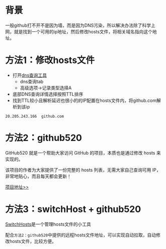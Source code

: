 # 背景

一般github打不开不是因为墙，而是因为DNS污染，所以解决办法除了科学上网，就是找到一个可用的ip地址，然后修改hosts文件，将相关域名指向这个地址。


# 方法1：修改hosts文件

- 打开[dns查询工具](https://tool.chinaz.com/dns/github.com)
    - dns查询tab
    - 高级选项->记录类型选择A
- 底部DNS查询详情选择按照TTL排序
- 找到TTL较小且解析延迟也很小的的IP配置在hosts文件内，将github.com解析到该ip

```
20.205.243.166  github.com
```

# 方法2：github520

GitHub520 就是一个帮助大家访问 GitHub 的项目，本质也是通过修改 hosts 来实现的。

该项目的作者为大家提供了一份完整的 hosts 列表，无需大家自己查询可用 IP，非常地贴心，而且每天都会更新！

[项目地址>>](https://github.com/521xueweihan/GitHub520?tab=readme-ov-file)

# 方法3：switchHost + github520

[SwitchHosts](https://github.com/oldj/SwitchHosts?tab=readme-ov-file)是一个管理hosts文件的小工具

配合`方法2：github520`中提供的远程hosts文件地址，可以实现自动拉取，自动修改hosts文件，比较方便。